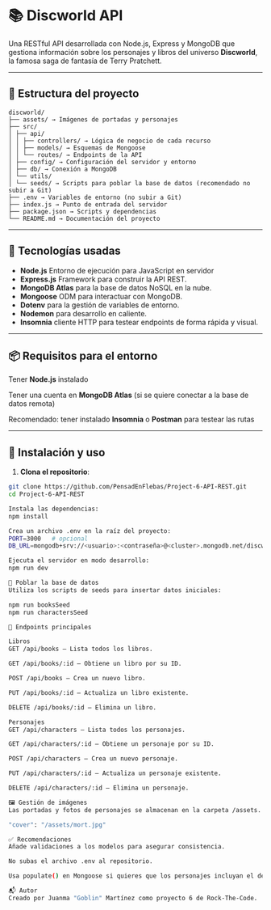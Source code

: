 # 📚 Discworld API

Una RESTful API desarrollada con Node.js, Express y MongoDB que gestiona información sobre los personajes y libros del universo **Discworld**, la famosa saga de fantasía de Terry Pratchett.

---

## 📁 Estructura del proyecto

```text
discworld/
├── assets/ → Imágenes de portadas y personajes
├── src/
│ ├── api/
│ │ ├── controllers/ → Lógica de negocio de cada recurso
│ │ ├── models/ → Esquemas de Mongoose
│ │ └── routes/ → Endpoints de la API
│ ├── config/ → Configuración del servidor y entorno
│ ├── db/ → Conexión a MongoDB
│ └── utils/
│ └── seeds/ → Scripts para poblar la base de datos (recomendado no subir a Git)
├── .env → Variables de entorno (no subir a Git)
├── index.js → Punto de entrada del servidor
├── package.json → Scripts y dependencias
└── README.md → Documentación del proyecto
```

---

## 🚀 Tecnologías usadas

- **Node.js** Entorno de ejecución para JavaScript en servidor
- **Express.js** Framework para construir la API REST.
- **MongoDB Atlas** para la base de datos NoSQL en la nube.
- **Mongoose** ODM para interactuar con MongoDB.
- **Dotenv** para la gestión de variables de entorno.
- **Nodemon** para desarrollo en caliente.
- **Insomnia** cliente HTTP para testear endpoints de forma rápida y visual.

---

## 📦 Requisitos para el entorno

Tener **Node.js** instalado

Tener una cuenta en **MongoDB Atlas** (si se quiere conectar a la base de datos remota)

Recomendado: tener instalado **Insomnia** o **Postman** para testear las rutas

---

## 🔧 Instalación y uso

1. **Clona el repositorio**:

```bash
git clone https://github.com/PensadEnFlebas/Project-6-API-REST.git
cd Project-6-API-REST

Instala las dependencias:
npm install

Crea un archivo .env en la raíz del proyecto:
PORT=3000   # opcional
DB_URL=mongodb+srv://<usuario>:<contraseña>@<cluster>.mongodb.net/discworld

Ejecuta el servidor en modo desarrollo:
npm run dev

🌱 Poblar la base de datos
Utiliza los scripts de seeds para insertar datos iniciales:

npm run booksSeed
npm run charactersSeed

📡 Endpoints principales

Libros
GET /api/books — Lista todos los libros.

GET /api/books/:id — Obtiene un libro por su ID.

POST /api/books — Crea un nuevo libro.

PUT /api/books/:id — Actualiza un libro existente.

DELETE /api/books/:id — Elimina un libro.

Personajes
GET /api/characters — Lista todos los personajes.

GET /api/characters/:id — Obtiene un personaje por su ID.

POST /api/characters — Crea un nuevo personaje.

PUT /api/characters/:id — Actualiza un personaje existente.

DELETE /api/characters/:id — Elimina un personaje.

🖼️ Gestión de imágenes
Las portadas y fotos de personajes se almacenan en la carpeta /assets. Al crear o actualizar un recurso, la propiedad "cover" o "picture" debe tener un valor como:

"cover": "/assets/mort.jpg"

✅ Recomendaciones
Añade validaciones a los modelos para asegurar consistencia.

No subas el archivo .env al repositorio.

Usa populate() en Mongoose si quieres que los personajes incluyan el detalle de los libros referenciados.

📬 Autor
Creado por Juanma "Goblin" Martínez como proyecto 6 de Rock-The-Code.
```
